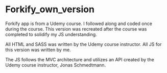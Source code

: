 # Forkify_own_version

Forkify app is from a Udemy course.  I followed along and coded once during the course.  This version was recreated after the course was completed to solidify my JS understanding.

All HTML and SASS was written by the Udemy course instructor.  All JS for this version was written by me.

The JS follows the MVC architecture and utilizes an API created by the Udemy course instructor, Jonas Schmedtmann.
